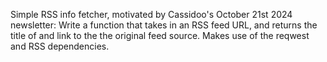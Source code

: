 Simple RSS info fetcher, motivated by Cassidoo's  October 21st 2024 newsletter: 
Write a function that takes in an RSS feed URL, and returns the title of and link to the the original feed source.
Makes use of the reqwest and RSS dependencies. 
